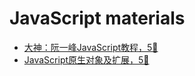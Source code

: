 # JavaScript materials

- [大神：阮一峰JavaScript教程，5🌟](https://wangdoc.com/javascript/)
- [JavaScript原生对象及扩展，5🌟](https://segmentfault.com/a/1190000002634958)
